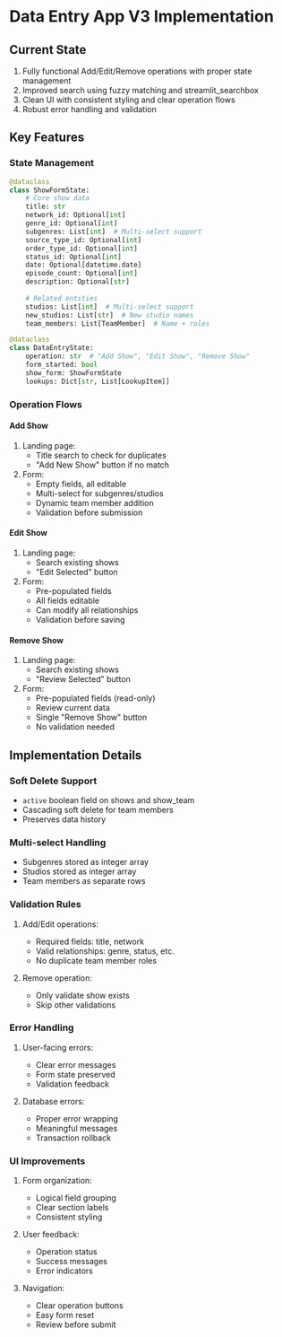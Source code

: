 # Data Entry App V3 Implementation

## Current State
1. Fully functional Add/Edit/Remove operations with proper state management
2. Improved search using fuzzy matching and streamlit_searchbox
3. Clean UI with consistent styling and clear operation flows
4. Robust error handling and validation

## Key Features

### State Management
```python
@dataclass
class ShowFormState:
    # Core show data
    title: str
    network_id: Optional[int]
    genre_id: Optional[int]
    subgenres: List[int]  # Multi-select support
    source_type_id: Optional[int]
    order_type_id: Optional[int]
    status_id: Optional[int]
    date: Optional[datetime.date]
    episode_count: Optional[int]
    description: Optional[str]
    
    # Related entities
    studios: List[int]  # Multi-select support
    new_studios: List[str]  # New studio names
    team_members: List[TeamMember]  # Name + roles

@dataclass
class DataEntryState:
    operation: str  # "Add Show", "Edit Show", "Remove Show"
    form_started: bool
    show_form: ShowFormState
    lookups: Dict[str, List[LookupItem]]
```

### Operation Flows

#### Add Show
1. Landing page:
   - Title search to check for duplicates
   - "Add New Show" button if no match
2. Form:
   - Empty fields, all editable
   - Multi-select for subgenres/studios
   - Dynamic team member addition
   - Validation before submission

#### Edit Show
1. Landing page:
   - Search existing shows
   - "Edit Selected" button
2. Form:
   - Pre-populated fields
   - All fields editable
   - Can modify all relationships
   - Validation before saving

#### Remove Show
1. Landing page:
   - Search existing shows
   - "Review Selected" button
2. Form:
   - Pre-populated fields (read-only)
   - Review current data
   - Single "Remove Show" button
   - No validation needed

## Implementation Details

### Soft Delete Support
- `active` boolean field on shows and show_team
- Cascading soft delete for team members
- Preserves data history

### Multi-select Handling
- Subgenres stored as integer array
- Studios stored as integer array
- Team members as separate rows

### Validation Rules
1. Add/Edit operations:
   - Required fields: title, network
   - Valid relationships: genre, status, etc.
   - No duplicate team member roles

2. Remove operation:
   - Only validate show exists
   - Skip other validations

### Error Handling
1. User-facing errors:
   - Clear error messages
   - Form state preserved
   - Validation feedback

2. Database errors:
   - Proper error wrapping
   - Meaningful messages
   - Transaction rollback

### UI Improvements
1. Form organization:
   - Logical field grouping
   - Clear section labels
   - Consistent styling

2. User feedback:
   - Operation status
   - Success messages
   - Error indicators

3. Navigation:
   - Clear operation buttons
   - Easy form reset
   - Review before submit
